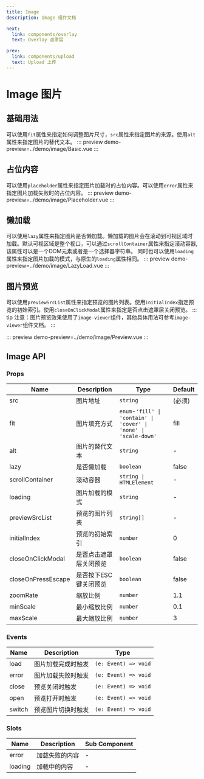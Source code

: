 ```yaml
---
title: Image
description: Image 组件文档

next:
  link: components/overlay
  text: Overlay 遮罩层

prev:
  link: components/upload
  text: Upload 上传
---
```


# Image 图片

## 基础用法
可以使用`fit`属性来指定如何调整图片尺寸，`src`属性来指定图片的来源。使用`alt`属性来指定图片的替代文本。
::: preview
demo-preview=../demo/image/Basic.vue
:::

## 占位内容
可以使用`placeholder`属性来指定图片加载时的占位内容。可以使用`error`属性来指定图片加载失败时的占位内容。
::: preview
demo-preview=../demo/image/Placeholder.vue
:::

## 懒加载
可以使用`lazy`属性来指定图片是否懒加载。懒加载的图片会在滚动到可视区域时加载。默认可视区域是整个视口，可以通过`scrollContainer`属性来指定滚动容器,该属性可以是一个DOM元素或者是一个选择器字符串。
同时也可以使用`loading`属性来指定图片加载的模式，与原生的`loading`属性相同。
::: preview
demo-preview=../demo/image/LazyLoad.vue
:::

## 图片预览
可以使用`previewSrcList`属性来指定预览的图片列表。使用`initialIndex`指定预览的初始索引。使用`closeOnClickModal`属性来指定是否点击遮罩层关闭预览。
::: tip
注意：图片预览效果使用了`image-viewer`组件，其他具体用法可参考`image-viewer`组件文档。
:::

::: preview
demo-preview=../demo/image/Preview.vue
:::


## Image API

### Props

| Name      | Description        | Type                 | Default |
| --------- | ------------------ | -------------------- | ------- |
| src   | 图片地址  | `string` | (必须)      |
| fit| 图片填充方式 |    `enum`-`'fill' \| 'contain' \| 'cover' \| 'none' \| 'scale-down'`         | fill   |
| alt| 图片的替代文本 | `string` | - |
| lazy| 是否懒加载 | `boolean` | false |
| scrollContainer| 滚动容器 | `string \| HTMLElement` | - |
| loading| 图片加载的模式 | `string` | - |
| previewSrcList| 预览的图片列表 | `string[]` | - |
| initialIndex| 预览的初始索引 | `number` | 0 |
| closeOnClickModal| 是否点击遮罩层关闭预览 | `boolean` | false|
| closeOnPressEscape | 是否按下ESC键关闭预览 | `boolean` | false |
| zoomRate | 缩放比例 | `number` | 1.1 |
| minScale | 最小缩放比例 | `number` | 0.1 |
| maxScale | 最大缩放比例 | `number` | 3 |



### Events

| Name   | Description    | Type                                 |
| ------ | -------------- | ------------------------------------ |
| load | 图片加载完成时触发 | `(e: Event) => void` |
| error | 图片加载失败时触发 | `(e: Event) => void` |
| close | 预览关闭时触发 | `(e: Event) => void` |
| open | 预览打开时触发 | `(e: Event) => void` |
| switch | 预览图片切换时触发 | `(e: Event) => void` |

### Slots

| Name    | Description | Sub Component |
| ------- | ----------- | ------------- |
| error   | 加载失败的内容 | -             |
| loading | 加载中的内容 | -             |
